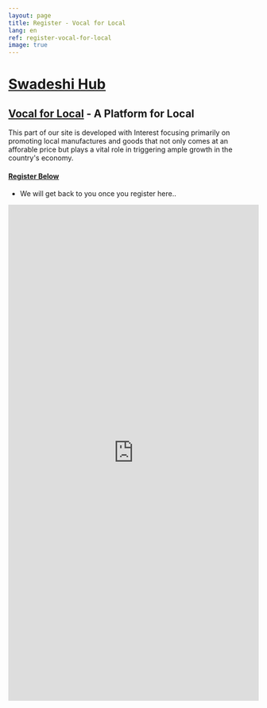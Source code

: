 ```yaml
---
layout: page
title: Register - Vocal for Local
lang: en
ref: register-vocal-for-local
image: true
---
```


# <a href="">Swadeshi Hub

## <a href="">Vocal for Local</a> - A Platform for Local

This part of our site is developed with Interest focusing primarily on promoting local manufactures and goods that not only comes at an afforable price but plays a vital role in triggering ample growth in the country's economy.

#### <a href="#">Register Below</a>
* We will get back to you once you register here..

<div class="content content-style"><iframe src="https://docs.google.com/forms/d/e/1FAIpQLServWJ1WjIBtH_8k5slAFVc22lHJs6yh2wR0nOz7PtZdc32XQ/viewform?embedded=true" width="100%" height="1000" frameborder="0" marginheight="0" marginwidth="0">Loading…</iframe></div>